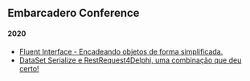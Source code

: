 ## **Embarcadero Conference**

#### **2020**

* [Fluent Interface - Encadeando objetos de forma simplificada.](https://github.com/AndreLuizDias/embarcadero-conference/tree/master/2020/fluent-interface)
* [DataSet Serialize e RestRequest4Delphi, uma combinação que deu certo!](https://github.com/AndreLuizDias/embarcadero-conference/tree/master/2020/dataset-serialize-restrequest)
